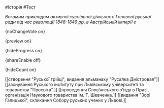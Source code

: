 #Історія #Тест

*Вагомим прикладом активної суспільної діяльності Головної руської ради під час революції 1848-1849 рр. в Австрійській імперії є*

{noChangeVote on}

{preview on}

{hideProgress on}

{shareEnable off}

{hideCount on}

[[створення "Руської трійці", видання альманаху "Русалка Дністровая"]]
[[заснування Руського інституту при Львівському університеті та товариства "Просвіта".]]
[[проведення Слов’янського з’їзду в Празі, організація Наукового товариства ім. Т. Шевченка.]]
[[видання "Зорі Галицької", скликання Собору руських учених у Львові.]]
